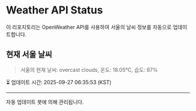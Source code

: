 
# Weather API Status

이 리포지토리는 OpenWeather API를 사용하여 서울의 날씨 정보를 자동으로 업데이트합니다.

## 현재 서울 날씨
> 서울의 현재 날씨: overcast clouds, 온도: 18.05°C, 습도: 87%

⏳ 업데이트 시간: 2025-09-27 06:35:53 (KST)

---
자동 업데이트 봇에 의해 관리됩니다.
